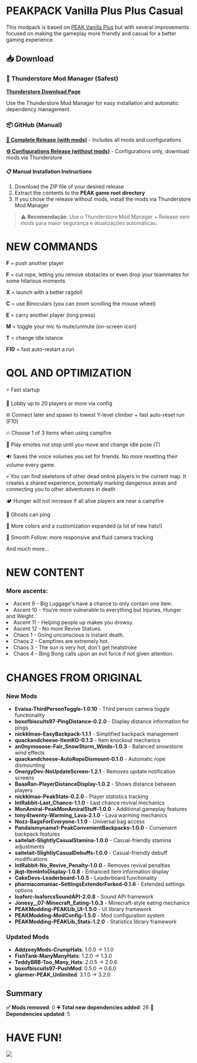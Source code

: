 # PEAKPACK Vanilla Plus Plus Casual

This modpack is based on [PEAK Vanilla Plus](https://thunderstore.io/c/peak/p/NovaXCIV/PEAK_Vanilla_Plus/) but with several improvements focused on making the gameplay more friendly and casual for a better gaming experience.

## 📥 Download

### 🎯 Thunderstore Mod Manager (Safest)
**[Thunderstore Download Page](https://thunderstore.io/c/peak/p/EmpireCraft/PEAKPACK_Vanilla_Plus_Plus_Casual/)**

Use the Thunderstore Mod Manager for easy installation and automatic dependency management.

### 📦 GitHub (Manual)

**[📁 Complete Release (with mods)](https://github.com/Oraculo-sh/PEAKPACK_Vanilla_Plus_Plus_Casual/releases/download/v0.1.2/PEAKPACK_Vanilla_Plus_Plus_Casual_Complete_v0.1.2.zip)** - Includes all mods and configurations

**[⚙️ Configurations Release (without mods)](https://github.com/Oraculo-sh/PEAKPACK_Vanilla_Plus_Plus_Casual/releases/download/v0.1.2/PEAKPACK_Vanilla_Plus_Plus_Casual_ConfigOnly_v0.1.2.zip)** - Configurations only, download mods via Thunderstore

#### 📋 Manual Installation Instructions
1. Download the ZIP file of your desired release
2. Extract the contents to the **PEAK game root directory**
3. If you chose the release without mods, install the mods via Thunderstore Mod Manager

> ⚠️ **Recomendação**: Use o Thunderstore Mod Manager + Release sem mods para maior segurança e atualizações automáticas.

# NEW COMMANDS

**F** = push another player

**F** = cut rope, letting you remove obstacles or even drop your teammates for some hilarious moments

**X** = launch with a better ragdoll

**C** = use Binoculars (you can zoom scrolling the mouse wheel)

**E** = carry another player (long press)

**M** = toggle your mic to mute/unmute (on-screen icon)

**T** = change idle istance

**F10** = fast auto-restart a run

# QOL AND OPTIMIZATION
⚡ Fast startup

👥 Lobby up to 20 players or more via config

🌐 Connect later and spawn to lowest Y-level climber + fast auto-reset run (F10)

🔥 Choose 1 of 3 items when using campfire

💃 Play emotes not stop until you move and change idle pose (T)

🔊 Saves the voice volumes you set for friends. No more resetting their volume every game.

💀 You can find skeletons of other dead online players in the current map. It creates a shared experience, potentially marking dangerous areas and connecting you to other adventurers in death

🏕️ Hunger will not increase if all alive players are near a campfire

📍 Ghosts can ping

🎨 More colors and a customization expanded (a lot of new hats!)

🎥 Smooth Follow: more responsive and fluid camera tracking

And much more...

# NEW CONTENT
### More ascents:
<li>Ascent 9 - Big Luggage's have a chance to only contain one item.</li>
<li>Ascent 10 - You're more vulnerable to everything but Injuries, Hunger and Weight.</li>
<li>Ascent 11 - Helping people up makes you drowsy.</li>
<li>Ascent 12 - No more Revive Statues.</li>
<li>Chaos 1 - Going unconscious is instant death.</li>
<li>Chaos 2 - Campfires are extremely hot.</li>
<li>Chaos 3 - The sun is very hot, don't get heatstroke</li>
<li>Chaos 4 - Bing Bong calls upon an evil force if not given attention.</li>

# CHANGES FROM ORIGINAL
### New Mods
- **Evaisa-ThirdPersonToggle-1.0.10** - Third person camera toggle functionality
- **boxofbiscuits97-PingDistance-0.2.0** - Display distance information for pings
- **nickklmao-EasyBackpack-1.1.1** - Simplified backpack management
- **quackandcheese-ItemKO-0.1.3** - Item knockout mechanics
- **an0nymooose-Fair_SnowStorm_Winds-1.0.3** - Balanced snowstorm wind effects
- **quackandcheese-AutoRopeDismount-0.1.0** - Automatic rope dismounting
- **OnergyDev-NoUpdateScreen-1.2.1** - Removes update notification screens
- **BaaaRan-PlayerDistanceDisplay-1.0.2** - Shows distance between players
- **nickklmao-PeakStats-0.2.0** - Player statistics tracking
- **IntRabbit-Last_Chance-1.1.0** - Last chance revival mechanics
- **MonAmiral-PeakMonAmiralStuff-1.0.0** - Additional gameplay features
- **tony4twenty-Warming_Lava-2.1.0** - Lava warming mechanics
- **Nozz-BagsForEveryone-1.1.0** - Universal bag access
- **Pandaismyname1-PeakConvenientBackpacks-1.0.0** - Convenient backpack features
- **saitelait-SlightlyCasualStamina-1.0.0** - Casual-friendly stamina adjustments
- **saitelait-SlightlyCasualDebuffs-1.0.0** - Casual-friendly debuff modifications
- **IntRabbit-No_Revive_Penalty-1.0.0** - Removes revival penalties
- **jkqt-ItemInfoDisplay-1.0.8** - Enhanced item information display
- **CakeDevs-Leaderboard-1.0.5** - Leaderboard functionality
- **pharmacomaniac-SettingsExtenderForked-0.1.6** - Extended settings options
- **loaforc-loaforcsSoundAPI-2.0.8** - Sound API framework
- **Jonesy__07-Minecraft_Eating-1.0.3** - Minecraft-style eating mechanics
- **PEAKModding-PEAKLib_UI-1.5.0** - UI library framework
- **PEAKModding-ModConfig-1.5.0** - Mod configuration system
- **PEAKModding-PEAKLib_Stats-1.2.0** - Statistics library framework

### Updated Mods
- **AddzeeyMods-CrumpHats**: 1.0.0 → 1.1.0
- **FishTank-ManyManyHats**: 1.2.0 → 1.3.0
- **TeddyBRB-Too_Many_Hats**: 2.0.5 → 2.0.6
- **boxofbiscuits97-PushMod**: 0.5.0 → 0.6.0
- **glarmer-PEAK_Unlimited**: 3.1.0 → 3.2.0

## Summary

**✅ Mods removed**: 0
**➕ Total new dependencies added**: 26
**🔄 Dependencies updated**: 5

# HAVE FUN!

![](https://media.tenor.com/XNdbNKefwNUAAAAi/peak-game-transparent-dance.gif)
